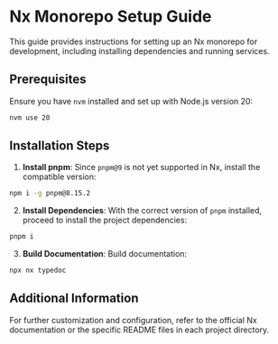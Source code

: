 
# Nx Monorepo Setup Guide

This guide provides instructions for setting up an Nx monorepo for development, including installing dependencies and running services.

## Prerequisites

Ensure you have `nvm` installed and set up with Node.js version 20:

```bash
nvm use 20
```

## Installation Steps

1. **Install pnpm**:
Since `pnpm@9` is not yet supported in Nx, install the compatible version:

```bash
npm i -g pnpm@8.15.2
```

2. **Install Dependencies**:
With the correct version of `pnpm` installed, proceed to install the project dependencies:

```bash
pnpm i
```


3. **Build Documentation**:
Build documentation:

```bash
npx nx typedoc
```

## Additional Information

For further customization and configuration, refer to the official Nx documentation or the specific README files in each project directory.
